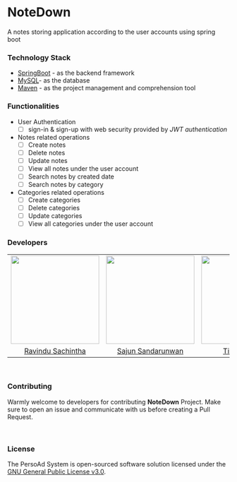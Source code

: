 # NoteDown
A notes storing application according to the user accounts using spring boot

### Technology Stack
- [SpringBoot](https://spring.io/projects/spring-boot) - as the backend framework
- [MySQL](https://www.mysql.com/)- as the database
- [Maven](https://maven.apache.org/) - as the project management and comprehension tool

### Functionalities
- User Authentication
  - [ ] sign-in & sign-up with web security provided by *JWT authentication*
- Notes related operations
  - [ ] Create notes
  - [ ] Delete notes
  - [ ] Update notes
  - [ ] View all notes under the user account
  - [ ] Search notes by created date
  - [ ] Search notes by category
- Categories related operations
  - [ ] Create categories
  - [ ] Delete categories
  - [ ] Update categories
  - [ ] View all categories under the user account
  
### Developers
<table>
<tr>
<td align="center"><img src="https://avatars0.githubusercontent.com/u/25032998?s=460&v=4" width=200></td>
<td align="center"><img src="https://avatars0.githubusercontent.com/u/22486985?s=400&v=4" width=200></td>
<td align="center"><img src="https://avatars3.githubusercontent.com/u/30475178?s=400&v=4" width=200></td>
<td align="center"><img src="https://avatars0.githubusercontent.com/u/19344653?s=400&v=4" width=200></td>
</tr>
<tr>
<td align="center"><a href="https://github.com/RavinduSachintha">Ravindu Sachintha</a></td>
<td align="center"><a href="https://github.com/sajun">Sajun Sandarunwan</a></td>
<td align="center"><a href="https://github.com/Tikiri16">Tikiri Diasena</a></td>
<td align="center"><a href="https://github.com/Lahirutech">Lanka Rathnayaka</a></td>
</tr>
</table>

<br>

### Contributing
Warmly welcome to developers for contributing **NoteDown** Project. Make sure to open an issue and communicate with us before 
creating a Pull Request.

<br>

### License

The PersoAd System is open-sourced software solution licensed under the [GNU General Public License v3.0](./LICENSE).
